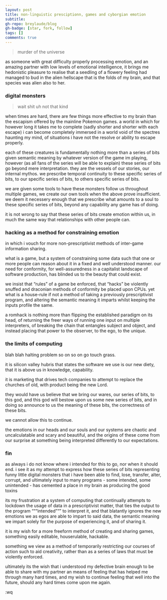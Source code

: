 ```yaml
---
layout: post
title: non-linguistic presciptionn, games and cyborgian emotion
subtitle: 
gh-repo: breylaude/blog
gh-badge: [star, fork, follow]
tags: []
comments: true
---
```


> murder of the universe

as someone with great difficulty properly processing emotion, and an amazing partner with low levels of emotional intelligence, it brings me hedonistic pleasure to realise that a seedling of a flowery feeling had managed to bud in the alien hellscape that is the folds of my brain, and that species was alien also to her.

### digital monsters

> wait shit uh not that kind

when times are hard, there are few things more effective to my brain than the escapism offered by the mainline Pokemon games. a world in which for however long it takes me to complete (sadly shorter and shorter with each escape) i can become completely immersed in a world void of the spectres haunting my mind, of situations i have not the resolve or ability to escape properly.

each of these creatures is fundamentally nothing more than a series of bits given semantic meaning by whatever version of the game im playing, however (as all fans of the series will be able to explain) these series of bits go beyond mere interpretation. they are the vessels of our stories, our internal mythos. we prescribe temporal continuity to these specific series of bits, to our specific series of bits, to others specific series of bits.

we are given some tools to have these monsters follow us throughout multiple games, we create our own tools when the above prove insufficient. we deem it necessery enough that we prescribe what amounts to a soul to these specific series of bits, beyond any capability any game has of doing.

it is not wrong to say that these series of bits create emotion within us, in much the same way that relationships with other people can.

### hacking as a method for constraining emotion

in which i vouch for more non-prescriptivist methods of inter-game information sharing.

what is a game, but a system of constraining some data such that one or more people can reason about it in a fixed and well understood manner. our need for conformity, for well-assuredness in a capitalist landscape of software production, has blinded us to the beauty that could exist.

we insist that “rules” of a game be enforced, that “hacks” be violently snuffed and draconian methods of conformity be placed upon CPUs. yet what is a house-rule if not a method of taking a previously prescriptivist program, and altering the semantic meaning it imparts whilst keeping the inputs profile the same.

a romhack is nothing more than flipping the established paradigm on its head, of returning the freer ways of running one input on multiple interpreters, of breaking the chain that entangles subject and object, and instead placing that power to the observer, to the ego, to the unique.

### the limits of computing

blah blah halting problem so on so on go touch grass.

it is silicon valley hubris that states the software we use is our new diety, that it is above us in knowledge, capability.

it is marketing that drives tech companies to attempt to replace the churches of old, with product being the new Lord.

they would have us believe that we bring our wares, our series of bits, to this god, and this god will bestow upon us some new series of bits, and in doing so announce to us the meaning of these bits, the correctness of these bits.

we cannot allow this to continue.

the emotions in our heads and our souls and our systems are chaotic and uncalculatable and scary and beautiful, and the origins of these come from our surprise at something being interpreted differently to our expectations.

### fin

as always i do not know where i intended for this to go, nor when it should end. i see it as my attempt to express how these series of bits representing funny little digital monsters that i have been able to find, lose, transfer, alter, corrupt, and ultimately input to many programs - some intended, some unintended - has cemented a place in my brain as producing the good toxins

its my frustration at a system of computing that continually attempts to lockdown the usage of data in a prescriptivist matter, that ties the output to the program “““intended”“” to interpret it, and that blatantly ignores the new emotions we as egos are able to impart to said data, the semantic meaning we impart solely for the purpose of experiencing it, and of sharing it.

it is my wish for a more freeform method of creating and sharing games, something easily editable, houserulable, hackable.

something we view as a method of temporarily restricting our courses of action such to aid creativity, rather than as a series of laws that must be violently enforced.

ultimately its the wish that i understood my defective brain enough to be able to share with my partner an means of feeling that has helped me through many hard times, and my wish to continue feeling that well into the future, should any hard times come upon me again.

:wq

